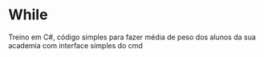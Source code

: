 # While
Treino em C#, código simples para fazer média de peso dos alunos da sua academia com interface simples do cmd 

